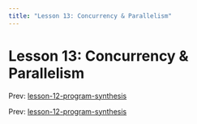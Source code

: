 ```yaml
---
title: "Lesson 13: Concurrency & Parallelism"
---
```


# Lesson 13: Concurrency & Parallelism

Prev: [lesson-12-program-synthesis](lesson-12-program-synthesis.md)

Prev: [lesson-12-program-synthesis](lesson-12-program-synthesis.md)
